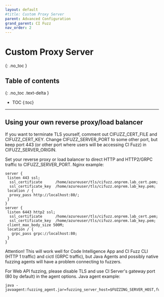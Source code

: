 ```yaml
---
layout: default
#title: Custom Proxy Server
parent: Advanced Configuration
grand_parent: CI Fuzz
nav_order: 2
---
```

# **Custom Proxy Server**
{: .no_toc }


## Table of contents
{: .no_toc .text-delta }

- TOC
{:toc}

---

## Using your own reverse proxy/load balancer

If you want to terminate TLS yourself, comment out CIFUZZ_CERT_FILE and CIFUZZ_CERT_KEY. Change CIFUZZ_SERVER_PORT to some other port, but keep port 443 (or other port where users will be accessing CI Fuzz) in CIFUZZ_SERVER_ORIGIN.

Set your reverse proxy or load balancer to direct HTTP and HTTP2/GRPC traffic to CIFUZZ_SERVER_PORT. Nginx example:  

```  
server {  
 listen 443 ssl;  
  ssl_certificate      /home/azureuser/tls/cifuzz.onprem.lab_cert.pem;  
  ssl_certificate_key  /home/azureuser/tls/cifuzz.onprem.lab_key.pem;  
 location / {  
  proxy_pass http://localhost:80/;  
 }  
}  
server {  
 listen 6443 http2 ssl;  
  ssl_certificate      /home/azureuser/tls/cifuzz.onprem.lab_cert.pem;  
  ssl_certificate_key  /home/azureuser/tls/cifuzz.onprem.lab_key.pem;  
 client_max_body_size 500M;  
 location / {  
   grpc_pass grpc://localhost:80;  
 }  
}
```

Attention! This will work well for Code Intelligence App and CI Fuzz CLI (HTTP 1 traffic) and cictl (GRPC traffic), but Java Agents and possibly native fuzzing agents will have a problem connecting to fuzzers.

For Web API fuzzing, please disable TLS and use CI Server's gateway port (80 by default) in the agent options. Java agent example:
```
java -javaagent:fuzzing_agent.jar=fuzzing_server_host=$FUZZING_SERVER_HOST,fuzzing_server_port=80,tls=false,service_name=$PROJECT/web_services/mywebservice,api_token=$CI_FUZZ_API_TOKEN,instrumentation_includes=\"com.myexample.restapi.**\"
```
